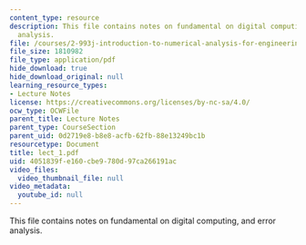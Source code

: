 ```yaml
---
content_type: resource
description: This file contains notes on fundamental on digital computing, and error
  analysis.
file: /courses/2-993j-introduction-to-numerical-analysis-for-engineering-13-002j-spring-2005/4051839fe160cbe9780d97ca266191ac_lect_1.pdf
file_size: 1810982
file_type: application/pdf
hide_download: true
hide_download_original: null
learning_resource_types:
- Lecture Notes
license: https://creativecommons.org/licenses/by-nc-sa/4.0/
ocw_type: OCWFile
parent_title: Lecture Notes
parent_type: CourseSection
parent_uid: 0d2719e8-b8e8-acfb-62fb-88e13249bc1b
resourcetype: Document
title: lect_1.pdf
uid: 4051839f-e160-cbe9-780d-97ca266191ac
video_files:
  video_thumbnail_file: null
video_metadata:
  youtube_id: null
---
```

This file contains notes on fundamental on digital computing, and error analysis.